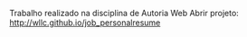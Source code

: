 Trabalho realizado na disciplina de Autoria Web
Abrir projeto: http://wllc.github.io/job_personalresume
